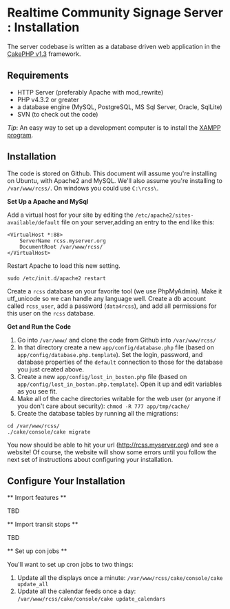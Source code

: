 
Realtime Community Signage Server : Installation
========

The server codebase is written as a database driven web application in the 
[CakePHP v1.3](http://cakephp.org/) framework.

Requirements
--------

- HTTP Server (preferably Apache with mod_rewrite)
- PHP v4.3.2 or greater
- a database engine (MySQL, PostgreSQL, MS Sql Server, Oracle, SqlLite)
- SVN (to check out the code)

*Tip*: An easy way to set up a development computer is to install the 
[XAMPP program](http://www.apachefriends.org/en/xampp.html).

Installation
--------

The code is stored on Github. This document will assume you're installing on Ubuntu, with Apache2 and MySQL.  We'll also assume you're installing to `/var/www/rcss/`.  On windows you could use `C:\rcss\`.

**Set Up a Apache and MySql**

Add a virtual host for your site by editing the `/etc/apache2/sites-available/default` file on your server,adding an entry to the end like this:

```
<VirtualHost *:88>
    ServerName rcss.myserver.org
    DocumentRoot /var/www/rcss/
</VirtualHost>
```

Restart Apache to load this new setting.
```
sudo /etc/init.d/apache2 restart
```

Create a `rcss` database on your favorite tool (we use 
PhpMyAdmin). Make it utf_unicode so we can handle any language well.  Create a db account called `rcss_user`, add a password (`data4rcss`), and add all permissions for this user on the `rcss` database.

**Get and Run the Code**

1. Go into `/var/www/` and clone the code from Github into `/var/www/rcss/`
2. In that directory create a new `app/config/database.php` file (based on `app/config/database.php.template`). Set the login, password, and database properties of the `default` connection to those for the database you just created above.
3. Create a new `app/config/lost_in_boston.php` file (based on  `app/config/lost_in_boston.php.template`). Open it up and edit variables as you see fit.
4. Make all of the cache directories writable for the web user (or anyone 
if you don't care about security): `chmod -R 777 app/tmp/cache/`
5. Create the database tables by running all the migrations:
```
cd /var/www/rcss/
./cake/console/cake migrate 
```

You now should be able to hit your url (http://rcss.myserver.org) and see a website! Of course, the website will show some errors until you follow the next set of instructions about configuring your installation.

Configure Your Installation
---------

** Import features **

TBD

** Import transit stops **

TBD

** Set up con jobs **

You'll want to set up cron jobs to two things:

1. Update all the displays once a minute: `/var/www/rcss/cake/console/cake update_all`
2. Update all the calendar feeds once a day: `/var/www/rcss/cake/console/cake update_calendars`
